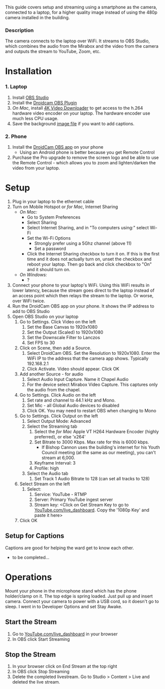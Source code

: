 This guide covers setup and streaming using a smartphone as the camera, connected to a laptop, for a higher quality image instead of using the 480p camera installed in the building.

### Description
The camera connects to the laptop over WiFi. It streams to OBS Studio, which combines the audio from the Mirabox and the video from the camera and outputs the stream to YouTube, Zoom, etc.

# Installation
### 1. Laptop
1. Install [OBS Studio](https://obsproject.com/)
2. Install the [Droidcam OBS Plugin](https://www.dev47apps.com/obs/#plugin)
3. _On Mac_, install [4K Video Downloader](https://www.4kdownload.com/products/product-videodownloader) to get access to the h.264 hardware video encoder on your laptop. The hardware encoder use much less CPU usage.
4. Save the background [image file](https://raw.githubusercontent.com/rodneyswa/church-streaming/main/background-box.png) if you want to add captions.

### 2. Phone
1. Install the [DroidCam OBS app](https://www.dev47apps.com/obs/#app) on your phone
    * Using an Android phone is better because you get Remote Control
2. Purchase the Pro upgrade to remove the screen logo and be able to use the Remote Control - which allows you to zoom and lighten/darken the video from your laptop.

# Setup
1. Plug in your laptop to the ethernet cable
2. Turn on Mobile Hotspot or _for Mac_, Internet Sharing
    * _On Mac:_
        * Go to System Preferences
        * Select Sharing
        * Select Internet Sharing, and in "To computers using:" select Wi-Fi
        * Set the Wi-Fi Options
            * Strongly prefer using a 5Ghz channel (above 11)
            * Set a password
        * Click the Internet Sharing checkbox to turn it on. If this is the first time and it does not actually turn on, unset the checkbox and reboot your laptop. Then go back and click checkbox to "On" and it should turn on.
    * _On Windows:_
        * ?
3. Connect your phone to your laptop's WiFi. Using this WiFi results in lower latency, because the stream goes direct to the laptop instead of an access point which then relays the stream to the laptop. Or worse, over WiFi twice.
4. Run the DroidCam OBS app on your phone. It shows the IP address to add to OBS Studio
5. Open OBS Studio on your laptop
    1. Go to Settings. Click Video on the left
        1. Set the Base Canvas to 1920x1080
        2. Set the Output (Scaled) to 1920x1080
        3. Set the Downscale Filter to Lanczos
        4. Set FPS to 30
    2. Click on Scene, then add a Source.
        1. Select DroidCam OBS. Set the Resolution to 1920x1080. Enter the WiFi IP to the address that the camera app shows. Typically 192.168.2.1
        2. Click Activate. Video should appear. Click OK
    3. Add another Source - for audio
        1. Select Audio Input Capture. Name it Chapel Audio
        2. For the device select Mirabox Video Capture. This captures only the audio from the chapel.
    4. Go to Settings. Click Audio on the left
        1. Set rate and channel to 44.1 kHz and Mono.
        2. Set Mic - all Global Audio devices to disabled
        3. Click OK. You may need to restart OBS when changing to Mono
    5. Go to Settings. Click Output on the left
        1. Select Output Mode: Advanced
        2. Select the Streaming tab
            1. Select the _for Mac_ Apple VT H264 Hardware Encoder (highly preferred), or else 'x264'
            2. Set Bitrate to 3000 Kbps. Max rate for this is 6000 kbps.
                * If Bishop Cannon uses the building's internet for his Youth Council meeting (at the same as our meeting), you can't stream at 6,000.
            4. Keyframe Interval: 3
            5. Profile: high
        3. Select the Audio tab
            1. Set Track 1 Audio Bitrate to 128 (can set all tracks to 128)
     6. Select Stream on the left
        1. Select:
            1. Service: YouTube - RTMP
            2. Server: Primary YouTube ingest server
            3. Stream key: <Click on Get Stream Key to go to [YouTube.com/live_dashboard](https://YouTube.com/live_dashboard). Copy the '1080p Key' and paste it here>
     7. Click OK
## Setup for Captions
Captions are good for helping the ward get to know each other.
* to be completed...

# Operations
Mount your phone in the microphone stand which has the phone holder/clamp on it. The top edge is spring loaded. Just pull up and insert camera.
Connect your camera to power with a USB cord, so it doesn't go to sleep. I went in to Developer Options and set Stay Awake.

## Start the Stream
1. Go to [YouTube.com/live_dashboard](https://YouTube.com/live_dashboard) in your browser
2. In OBS click Start Streaming

## Stop the Stream
1. In your browser click on End Stream at the top right
2. In OBS click Stop Streaming
3. Delete the completed livestream. Go to Studio > Content > Live and deleted the live stream.

